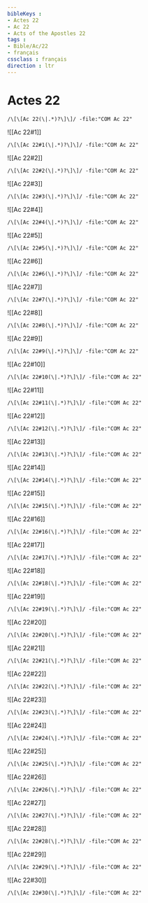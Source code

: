 ```yaml
---
bibleKeys : 
- Actes 22
- Ac 22
- Acts of the Apostles 22
tags : 
- Bible/Ac/22
- français
cssclass : français
direction : ltr
---
```


# Actes 22

```query
/\[\[Ac 22(\|.*)?\]\]/ -file:"COM Ac 22"
```



![[Ac 22#1]]

```query
/\[\[Ac 22#1(\|.*)?\]\]/ -file:"COM Ac 22"
```

![[Ac 22#2]]

```query
/\[\[Ac 22#2(\|.*)?\]\]/ -file:"COM Ac 22"
```

![[Ac 22#3]]

```query
/\[\[Ac 22#3(\|.*)?\]\]/ -file:"COM Ac 22"
```

![[Ac 22#4]]

```query
/\[\[Ac 22#4(\|.*)?\]\]/ -file:"COM Ac 22"
```

![[Ac 22#5]]

```query
/\[\[Ac 22#5(\|.*)?\]\]/ -file:"COM Ac 22"
```

![[Ac 22#6]]

```query
/\[\[Ac 22#6(\|.*)?\]\]/ -file:"COM Ac 22"
```

![[Ac 22#7]]

```query
/\[\[Ac 22#7(\|.*)?\]\]/ -file:"COM Ac 22"
```

![[Ac 22#8]]

```query
/\[\[Ac 22#8(\|.*)?\]\]/ -file:"COM Ac 22"
```

![[Ac 22#9]]

```query
/\[\[Ac 22#9(\|.*)?\]\]/ -file:"COM Ac 22"
```

![[Ac 22#10]]

```query
/\[\[Ac 22#10(\|.*)?\]\]/ -file:"COM Ac 22"
```

![[Ac 22#11]]

```query
/\[\[Ac 22#11(\|.*)?\]\]/ -file:"COM Ac 22"
```

![[Ac 22#12]]

```query
/\[\[Ac 22#12(\|.*)?\]\]/ -file:"COM Ac 22"
```

![[Ac 22#13]]

```query
/\[\[Ac 22#13(\|.*)?\]\]/ -file:"COM Ac 22"
```

![[Ac 22#14]]

```query
/\[\[Ac 22#14(\|.*)?\]\]/ -file:"COM Ac 22"
```

![[Ac 22#15]]

```query
/\[\[Ac 22#15(\|.*)?\]\]/ -file:"COM Ac 22"
```

![[Ac 22#16]]

```query
/\[\[Ac 22#16(\|.*)?\]\]/ -file:"COM Ac 22"
```

![[Ac 22#17]]

```query
/\[\[Ac 22#17(\|.*)?\]\]/ -file:"COM Ac 22"
```

![[Ac 22#18]]

```query
/\[\[Ac 22#18(\|.*)?\]\]/ -file:"COM Ac 22"
```

![[Ac 22#19]]

```query
/\[\[Ac 22#19(\|.*)?\]\]/ -file:"COM Ac 22"
```

![[Ac 22#20]]

```query
/\[\[Ac 22#20(\|.*)?\]\]/ -file:"COM Ac 22"
```

![[Ac 22#21]]

```query
/\[\[Ac 22#21(\|.*)?\]\]/ -file:"COM Ac 22"
```

![[Ac 22#22]]

```query
/\[\[Ac 22#22(\|.*)?\]\]/ -file:"COM Ac 22"
```

![[Ac 22#23]]

```query
/\[\[Ac 22#23(\|.*)?\]\]/ -file:"COM Ac 22"
```

![[Ac 22#24]]

```query
/\[\[Ac 22#24(\|.*)?\]\]/ -file:"COM Ac 22"
```

![[Ac 22#25]]

```query
/\[\[Ac 22#25(\|.*)?\]\]/ -file:"COM Ac 22"
```

![[Ac 22#26]]

```query
/\[\[Ac 22#26(\|.*)?\]\]/ -file:"COM Ac 22"
```

![[Ac 22#27]]

```query
/\[\[Ac 22#27(\|.*)?\]\]/ -file:"COM Ac 22"
```

![[Ac 22#28]]

```query
/\[\[Ac 22#28(\|.*)?\]\]/ -file:"COM Ac 22"
```

![[Ac 22#29]]

```query
/\[\[Ac 22#29(\|.*)?\]\]/ -file:"COM Ac 22"
```

![[Ac 22#30]]

```query
/\[\[Ac 22#30(\|.*)?\]\]/ -file:"COM Ac 22"
```

